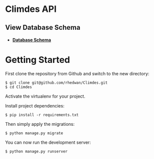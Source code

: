 
# Climdes API
## View Database Schema
- #### [Database Schema](https://dbdiagram.io/d/Climdes-Communities-64e6356202bd1c4a5e48f6ff)


# Getting Started

First clone the repository from Github and switch to the new directory:

    $ git clone git@github.com/rhedwan/Climdes.git
    $ cd Climdes

Activate the virtualenv for your project.

Install project dependencies:

    $ pip install -r requirements.txt


Then simply apply the migrations:

    $ python manage.py migrate


You can now run the development server:

    $ python manage.py runserver
